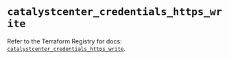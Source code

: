 # `catalystcenter_credentials_https_write`

Refer to the Terraform Registry for docs: [`catalystcenter_credentials_https_write`](https://registry.terraform.io/providers/ciscodevnet/catalystcenter/0.4.0/docs/resources/credentials_https_write).
